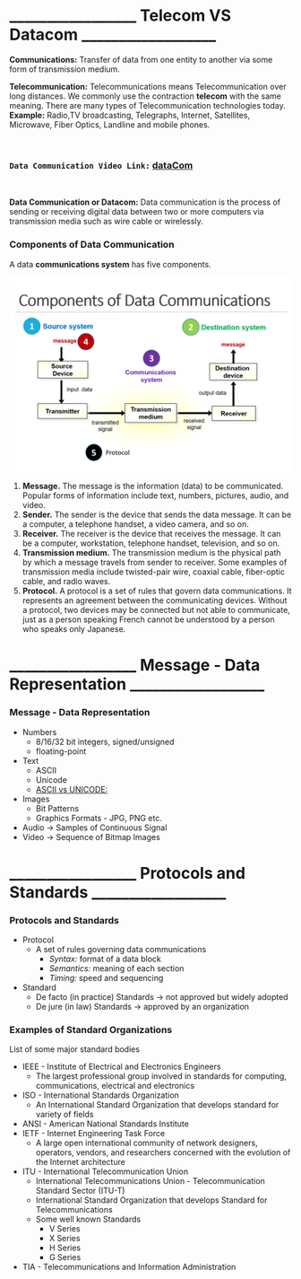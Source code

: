 
# _________________ Telecom VS Datacom __________________

**Communications:** Transfer of data from one entity to another via some form of transmission medium.

**Telecommunication:** Telecommunications means Telecommunication over long distances.
We commonly use the contraction **telecom** with the same meaning.
There are many types of Telecommunication technologies today. **Example:** Radio,TV broadcasting, Telegraphs, Internet, Satellites, Microwave, Fiber Optics, Landline and mobile phones.

<br>

### `Data Communication Video Link:` [dataCom](https://www.youtube.com/watch?v=QFjAY6yzMgo&ab_channel=LearnCoding)

<br>

**Data Communication or Datacom:** Data communication is the process of sending or receiving digital data between two or more computers via transmission media such as wire cable or wirelessly.

### Components of Data Communication

A data **communications system** has five components.

![Alt text](/Academic3rD/Datacommunication/image/image.png)

1. **Message.** The message is the information (data) to be communicated. Popular forms of information include text, numbers, pictures, audio, and video.
2. **Sender.** The sender is the device that sends the data message. It can be a computer, a telephone handset, a video camera, and so on.
3. **Receiver.** The receiver is the device that receives the message. It can be a computer, workstation, telephone handset, television, and so on.
4. **Transmission medium.** The transmission medium is the physical path by which a message travels from sender to receiver. Some examples of transmission media include twisted-pair wire, coaxial cable, fiber-optic cable, and radio waves.
5. **Protocol.** A protocol is a set of rules that govern data communications. It represents an agreement between the communicating devices. Without a protocol, two devices may be connected but not able to communicate, just as a person speaking French cannot be understood by a person who speaks only Japanese.

# _________________ Message - Data Representation __________________

### Message - Data Representation

- Numbers
    - 8/16/32 bit integers, signed/unsigned
    - floating-point
- Text
    - ASCII
    - Unicode 
    - [ASCII vs UNICODE:](https://www.youtube.com/watch?v=vduTgRS8614&ab_channel=Learnatoneclick)
- Images
    - Bit Patterns
    - Graphics Formats - JPG, PNG etc.
- Audio → Samples of Continuous Signal
- Video → Sequence of Bitmap Images


# _________________ Protocols and Standards __________________

### Protocols and Standards


- Protocol
    - A set of rules governing data communications
        - *Syntax:* format of a data block
        - *Semantics:* meaning of each section
        - *Timing:* speed and sequencing
- Standard
    - De facto (in practice) Standards → not approved but widely adopted
    - De jure (in law) Standards → approved by an organization

### Examples of Standard Organizations

List of some major standard bodies

- IEEE - Institute of Electrical and Electronics Engineers
    - The largest professional group involved in standards for computing, communications, electrical and electronics
- ISO - International Standards Organization
    - An International Standard Organization that develops standard for variety of fields
- ANSI - American National Standards Institute
- IETF - Internet Engineering Task Force
    - A large open international community of network designers, operators, vendors, and researchers concerned with the evolution of the Internet architecture
- ITU - International Telecommunication Union
    - International Telecommunications Union - Telecommunication Standard Sector (ITU-T)
    - International Standard Organization that develops Standard for Telecommunications
    - Some well known Standards
        - V Series
        - X Series
        - H Series
        - G Series
- TIA - Telecommunications and Information Administration